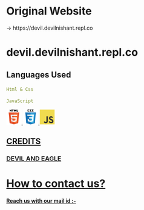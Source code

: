  <h1 > Original Website  </h1>-> https://devil.devilnishant.repl.co


<h1> devil.devilnishant.repl.co </h1>

<h2> Languages Used </h2>

```yaml
Html & Css
```
```yaml
JavaScript
```

<a href="https://www.w3.org/html/" target="_blank"> <img src="https://raw.githubusercontent.com/devicons/devicon/master/icons/html5/html5-original-wordmark.svg" alt="html5" width="40" height="40"/>
<a href="https://www.w3schools.com/css/" target="_blank"> <img src="https://raw.githubusercontent.com/devicons/devicon/master/icons/css3/css3-original-wordmark.svg" alt="css3" width="40" height="40"/>
<a href="https://developer.mozilla.org/en-US/docs/Web/JavaScript" target="_blank"> <img src="https://raw.githubusercontent.com/devicons/devicon/master/icons/javascript/javascript-original.svg" alt="javascript" width="40" height="40"/> 


<h2> CREDITS </h2>

<h3> DEVIL AND EAGLE </h3> 



  <p> <h1> How to contact us? </h1> 
<h4> Reach us with our mail id :- </h4>

```yaml


```
</p>
